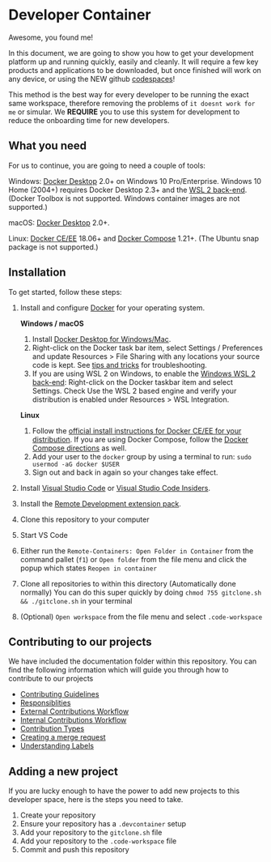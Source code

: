 # Developer Container

Awesome, you found me!

In this document, we are going to show you how to get your development platform up and running quickly, easily and cleanly. It will require a few key products and applications to be downloaded, but once finished will work on any device, or using the NEW github [codespaces](https://github.com/codespaces)!

This method is the best way for every developer to be running the exact same workspace, therefore removing the problems of `it doesnt work for me` or simular. We **REQUIRE** you to use this system for development to reduce the onboarding time for new developers.

## What you need

For us to continue, you are going to need a couple of tools:

Windows: [Docker Desktop](https://www.docker.com/products/docker-desktop) 2.0+ on Windows 10 Pro/Enterprise. Windows 10 Home (2004+) requires Docker Desktop 2.3+ and the [WSL 2 back-end](https://aka.ms/vscode-remote/containers/docker-wsl2). (Docker Toolbox is not supported. Windows container images are not supported.)

macOS: [Docker Desktop](https://www.docker.com/products/docker-desktop) 2.0+.

Linux: [Docker CE/EE](https://docs.docker.com/install/#supported-platforms) 18.06+ and [Docker Compose](https://docs.docker.com/compose/install) 1.21+. (The Ubuntu snap package is not supported.)

## Installation

To get started, follow these steps:

1. Install and configure [Docker](https://www.docker.com/get-started) for your operating system.

   **Windows / macOS**

   1. Install [Docker Desktop for Windows/Mac](https://www.docker.com/products/docker-desktop).
   2. Right-click on the Docker task bar item, select Settings / Preferences and update Resources > File Sharing with any locations your source code is kept. See [tips and tricks](https://code.visualstudio.com/docs/remote/troubleshooting#_container-tips) for troubleshooting.
   3. If you are using WSL 2 on Windows, to enable the [Windows WSL 2 back-end](https://aka.ms/vscode-remote/containers/docker-wsl2): Right-click on the Docker taskbar item and select Settings. Check Use the WSL 2 based engine and verify your distribution is enabled under Resources > WSL Integration.

   **Linux**

   1. Follow the [official install instructions for Docker CE/EE for your distribution](https://docs.docker.com/install/#supported-platforms). If you are using Docker Compose, follow the [Docker Compose directions](https://docs.docker.com/compose/install/) as well.
   2. Add your user to the `docker` group by using a terminal to run: `sudo usermod -aG docker $USER`
   3. Sign out and back in again so your changes take effect.

2. Install [Visual Studio Code](https://code.visualstudio.com/) or [Visual Studio Code Insiders](https://code.visualstudio.com/insiders/).
3. Install the [Remote Development extension pack](https://aka.ms/vscode-remote/download/extension).
4. Clone this repository to your computer
5. Start VS Code
6. Either run the `Remote-Containers: Open Folder in Container` from the command pallet (`f1`) or `Open folder` from the file menu and click the popup which states `Reopen in container`
7. Clone all repositories to within this directory (Automatically done normally)
   You can do this super quickly by doing `chmod 755 gitclone.sh && ./gitclone.sh` in your terminal
8. (Optional) `Open workspace` from the file menu and select `.code-workspace`

## Contributing to our projects

We have included the documentation folder within this repository. You can find the following information which will guide you through how to contribute to our projects

- [Contributing Guidelines](./.devdocs/getting-started/contributing/contributing.md#why-the-guidelines)
- [Responsiblities](./.devdocs/getting-started/contributing/contributing.md#responsibilities)
- [External Contributions Workflow](./.devdocs/getting-started/contributing/contributing.md#external-contributions-workflow)
- [Internal Contributions Workflow](./.devdocs/getting-started/contributing/contributing.md#internal-contributions-workflow)
- [Contribution Types](./.devdocs/getting-started/contributing/contributing.md#contribution-types)
- [Creating a merge request](./.devdocs/getting-started/contributing/contributing.md#creating-a-merge-request)
- [Understanding Labels](./.devdocs/getting-started/contributing/contributing.md#understanding-labels)

## Adding a new project

If you are lucky enough to have the power to add new projects to this developer space, here is the steps you need to take.

1. Create your repository
2. Ensure your repository has a `.devcontainer` setup
3. Add your repository to the `gitclone.sh` file
4. Add your repository to the `.code-workspace` file
5. Commit and push this repository
